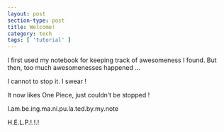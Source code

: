 ```yaml
---
layout: post
section-type: post
title: Welcome!
category: tech
tags: [ 'tutorial' ]
---
```

I first used my notebook for keeping track of awesomeness I found. But then, too much awesomenesses happened …

I cannot to stop it. I swear !

It now likes One Piece, just couldn’t be stopped !

I.am.be.ing.ma.ni.pu.la.ted.by.my.note

H.E.L.P.!.!.!